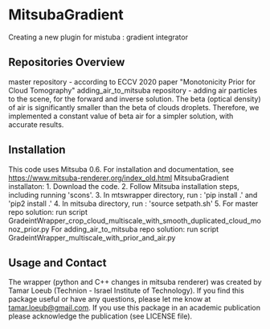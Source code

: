 # MitsubaGradient
Creating a new plugin for mistuba :	gradient integrator

## Repositories Overview
master repository					- 	according to ECCV 2020 paper "Monotonicity Prior for Cloud Tomography"
adding_air_to_mitsuba repository 	- 	adding air particles to the scene, for the forward and inverse solution. 
										The beta (optical density) of air is significantly smaller than the beta of clouds droplets.
										Therefore, we implemented a constant value of beta air for a simpler solution, with accurate results.

## Installation
This code uses Mitsuba 0.6. For installation and documentation, see https://www.mitsuba-renderer.org/index_old.html
MitsubaGradient installaton:
	1. 	Download the code.
	2. 	Follow Mitsuba installation steps, including running 'scons'.
	3. 	In mtswrapper directory, run : 'pip install .' and 'pip2 install .'
	4. 	In mitsuba directory, run : 'source setpath.sh'
	5. 	For master repo solution: run script GradeintWrapper_crop_cloud_multiscale_with_smooth_duplicated_cloud_monoz_prior.py
		For adding_air_to_mitsuba repo solution: run script GradeintWrapper_multiscale_with_prior_and_air.py

## Usage and Contact
The wrapper (python and C++ changes in mitsuba renderer) was created by Tamar Loeub (Technion - Israel Institute of Technology).
If you find this package useful or have any questions, please let me know at tamar.loeub@gmail.com. 
If you use this package in an academic publication please acknowledge the publication (see LICENSE file).